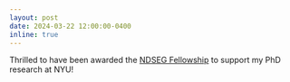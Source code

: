 ```yaml
---
layout: post
date: 2024-03-22 12:00:00-0400
inline: true
---
```


Thrilled to have been awarded the [NDSEG Fellowship][NDSEG] to support my PhD research at NYU!

[NDSEG]: https://ndseg.org/
